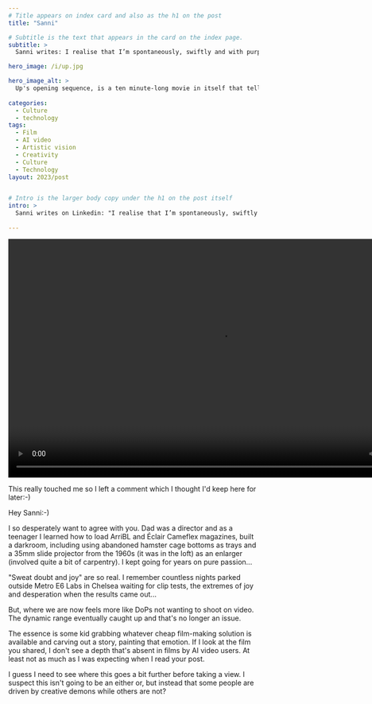 ```yaml
---
# Title appears on index card and also as the h1 on the post
title: "Sanni"

# Subtitle is the text that appears in the card on the index page. 
subtitle: >
  Sanni writes: I realise that I’m spontaneously, swiftly and with purpose sliding into the anti AI film camp. For me, great creative is there to create feeling, something intangible and AI is not reaching those parts... I'm not so sure? Is there a clear pro/con position on AI video?

hero_image: /i/up.jpg

hero_image_alt: >
  Up's opening sequence, is a ten minute-long movie in itself that tells the story of Seventy years, that wraps itself around characterisation, and love. Also, film + emotion...
  
categories:
  - Culture
  - technology
tags:
  - Film
  - AI video
  - Artistic vision
  - Creativity
  - Culture
  - Technology
layout: 2023/post


# Intro is the larger body copy under the h1 on the post itself
intro: >
  Sanni writes on Linkedin: "I realise that I’m spontaneously, swiftly and with purpose sliding into the anti AI film camp. For me, great creative is there to create feeling, something intangible and AI is not reaching those parts. When I listen to my gut (and it’s always right) .. regardless of technical advances, AI generated content will never replace a human touch and the sensibility. You just know and sense there’s nothing behind those empty screens. No late night desperation, no sweat, no doubt. No joy or amazement.
  
---
```

<video width="854" height="480" controls>
  <source src="/I/BASF30s-480p.mp4" type="video/mp4">
  Your browser does not support the video tag.
</video>

This really touched me so I left a comment which I thought I'd keep here for later:-)

Hey Sanni:-) 

I so desperately want to agree with you. Dad was a director and as a teenager I learned how to load ArriBL and Éclair Cameflex magazines, built a darkroom, including using abandoned hamster cage bottoms as trays and a 35mm slide projector from the 1960s (it was in the loft) as an enlarger (involved quite a bit of carpentry). I kept going for years on pure passion...

"Sweat doubt and joy" are so real. I remember countless nights parked outside Metro E6 Labs in Chelsea waiting for clip tests, the extremes of joy and desperation when the results came out...

But, where we are now feels more like DoPs not wanting to shoot on video. The dynamic range eventually caught up and that's no longer an issue. 

The essence is some kid grabbing whatever cheap film-making solution is available and carving out a story, painting that emotion. If I look at the film you shared, I don't see a depth that's absent in films by AI video users. At least not as much as I was expecting when I read your post. 

I guess I need to see where this goes a bit further before taking a view. I suspect this isn't going to be an either or, but instead that some people are driven by creative demons while others are not?



